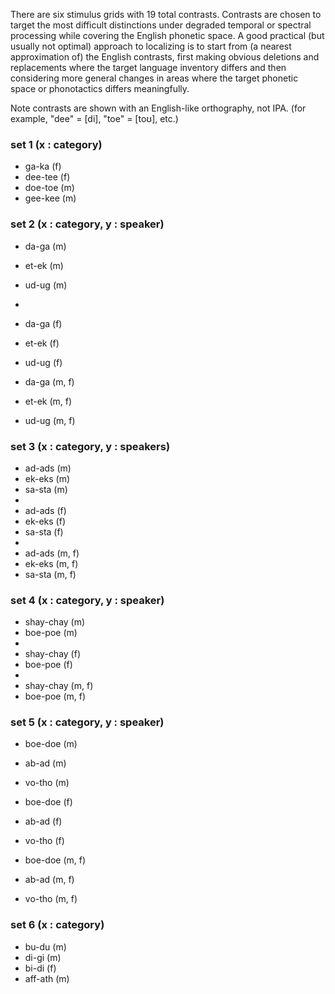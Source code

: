
There are six stimulus grids with 19 total contrasts. Contrasts are chosen to target the most difficult distinctions under degraded temporal or spectral processing while covering the English phonetic space. A good practical (but usually not optimal) approach to localizing is to start from (a nearest approximation of) the English contrasts, first making obvious deletions and replacements where the target language inventory differs and then considering more general changes in areas where the target phonetic space or phonotactics differs meaningfully.

Note contrasts are shown with an English-like orthography, not IPA. (for example, "dee" = [di], "toe" = [toʊ], etc.)

### set 1 (x : category)

 - ga-ka (f)
 - dee-tee (f)
 - doe-toe (m)
 - gee-kee (m)

### set 2 (x : category, y : speaker)

 - da-ga (m)
 - et-ek (m)
 - ud-ug (m)
 -
 - da-ga (f)
 - et-ek (f)
 - ud-ug (f)

 - da-ga (m, f)
 - et-ek (m, f)
 - ud-ug (m, f)


### set 3 (x : category, y : speakers)

 - ad-ads (m)
 - ek-eks (m)
 - sa-sta (m)
 -
 - ad-ads (f)
 - ek-eks (f)
 - sa-sta (f)
 -
 - ad-ads (m, f)
 - ek-eks (m, f)
 - sa-sta (m, f)

### set 4 (x : category, y : speaker)

 - shay-chay (m)
 - boe-poe (m)
 -
 - shay-chay (f)
 - boe-poe (f)
 -
 - shay-chay (m, f)
 - boe-poe (m, f)

### set 5 (x : category, y : speaker)

 - boe-doe (m)
 - ab-ad (m)
 - vo-tho (m)

 - boe-doe (f)
 - ab-ad (f)
 - vo-tho (f)

 - boe-doe (m, f)
 - ab-ad (m, f)
 - vo-tho (m, f)

### set 6 (x : category)

 - bu-du (m)
 - di-gi (m)
 - bi-di (f)
 - aff-ath (m)
